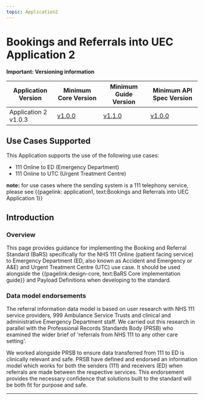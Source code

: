 ```yaml
---
topic: Application2
---
```


# Bookings and Referrals into UEC Application 2

<div markdown="span" class="alert alert-warning" role="alert"><i class="fa fa-warning"></i><b> Important: Versioning information</b>
<p>



<table>
<thead>
	<tr>
		<th>Application Version</th>
		<th>Minimum Core Version</th>
		<th>Minimum Guide Version</th>
		<th>Minimum API Spec Version</th>
	</tr>
</thead>
<tbody>
	<tr>
		<td>Application 2 v1.0.3</td>
		<td><a href="https://simplifier.net/guide/nhsbookingandreferralstandard/Home/Design/BaRS-Core?version=1.0.0" target="_blank">v1.0.0</a></td>
		<td><a href="https://simplifier.net/guide/nhsbookingandreferralstandard/home?version=1.1.0" target="_blank">v1.1.0</td>
		<td><a href="https://digital.nhs.uk/developer/api-catalogue/booking-and-referral-fhir/v1_0_0" target="_blank">v1.0.0</a></td>
	</tr>
</tbody>
</table>
</div>



## Use Cases Supported


This Application supports the use of the following use cases:

* 111 Online to ED (Emergency Department)
* 111 Online to UTC (Urgent Treatment Centre)

**note:** for use cases where the sending system is a 111 telephony service, please see {{pagelink: application1, text:Bookings and Referrals into UEC Application 1}}


## Introduction

### Overview

This page provides guidance for implementing the Booking and Referral Standard (BaRS) specifically for the NHS 111 Online (patient facing service) to Emergency Department (ED, also known as Accident and Emergency or A&E) and Urgent Treatment Centre (UTC) use case. It should be used alongside the {{pagelink:design-core, text:BaRS Core implementation guide}} and Payload Definitions when developing to the standard. 

### Data model endorsements

<p>
The referral information data model is based on user research with NHS 111 service providers, 999 Ambulance Service Trusts and clinical and administrative Emergency Department staff.  We carried out this research in parallel with the Professional Records Standards Body (PRSB) who examined the wider brief of 'referrals from NHS 111 to any other care setting'. 

We worked alongside PRSB to ensure data transferred from 111 to ED is clinically relevant and safe. PRSB have defined and endorsed an information model which works for both the senders (111) and receivers (ED) when referrals are made between the respective services. This endorsement provides the necessary confidence that solutions built to the standard will be both fit for purpose and safe. 
<p>
<hr>